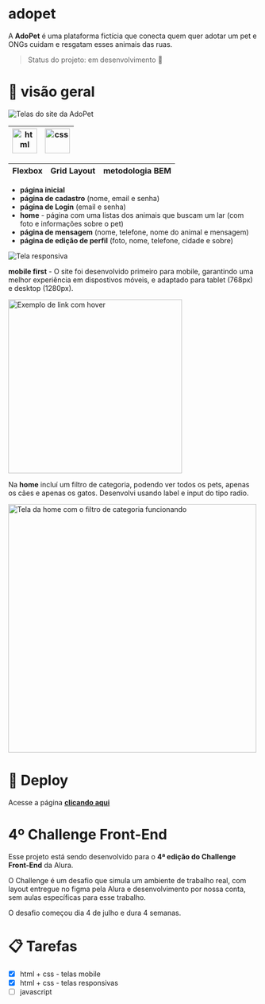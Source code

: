# adopet

A **AdoPet** é uma plataforma fictícia que conecta quem quer adotar um pet e ONGs cuidam e resgatam esses animais das ruas.


> Status do projeto: em desenvolvimento 🚧


# 🐾 visão geral

![Telas do site da AdoPet](https://user-images.githubusercontent.com/95448638/178613961-a9d201e8-6909-45e5-83cb-d5f851d507db.jpg)


| <img src="https://cdn.jsdelivr.net/gh/devicons/devicon/icons/html5/html5-original-wordmark.svg" width="50px" alt="html"/> | <img src="https://cdn.jsdelivr.net/gh/devicons/devicon/icons/css3/css3-original-wordmark.svg" width="50px" alt="css"/> |
|--- |--- |

Flexbox | Grid Layout | metodologia BEM |
--- |--- |--- |


- **página inicial**
- **página de cadastro** (nome, email e senha)
- **página de Login** (email e senha)
- **home** - página com uma listas dos animais que buscam um lar (com foto e informações sobre o pet)
- **página de mensagem** (nome, telefone, nome do animal e mensagem)
- **página de edição de perfil** (foto, nome, telefone, cidade e sobre)


![Tela responsiva](https://user-images.githubusercontent.com/95448638/178613975-e0a66245-4450-4370-b373-dc6fa59e4ef4.jpg)


**mobile first** - O site foi desenvolvido primeiro para mobile, garantindo uma melhor experiência em dispostivos móveis, e adaptado para tablet (768px) e desktop (1280px).


<img src="https://user-images.githubusercontent.com/95448638/178614696-713f6a37-1667-433f-951d-740daab8401d.jpg" width="350px" alt="Exemplo de link com hover"/>


Na **home** incluí um filtro de categoria, podendo ver todos os pets, apenas os cães e apenas os gatos. Desenvolvi usando label e input do tipo radio.


<img src="https://user-images.githubusercontent.com/95448638/178614248-63b8978f-2815-4a13-b8d0-33b7b7b489f2.gif" width="500px" alt="Tela da home com o filtro de categoria funcionando"/>


# 💾 Deploy

Acesse a página **[clicando aqui](https://adopet-beta.vercel.app/)**


# 4º Challenge Front-End


Esse projeto está sendo desenvolvido para o **4ª edição do Challenge Front-End** da Alura.

O Challenge é um desafio que simula um ambiente de trabalho real, com layout entregue no figma pela Alura e desenvolvimento por nossa conta, sem aulas específicas para esse trabalho.

O desafio começou dia 4 de julho e dura 4 semanas.


# 📋 Tarefas

- [x] html + css - telas mobile
- [x] html + css - telas responsivas
- [ ] javascript
